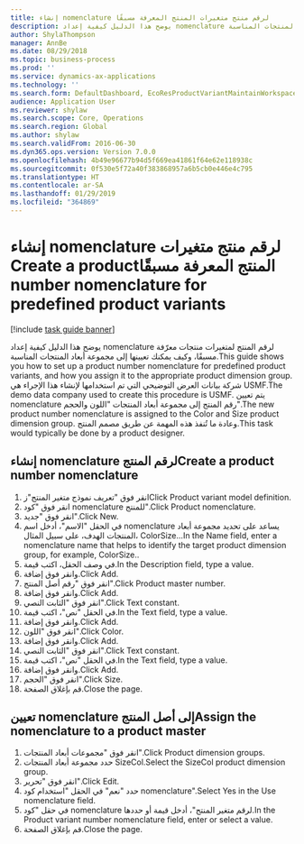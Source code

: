 ```yaml
---
title: إنشاء nomenclature لرقم منتج متغيرات المنتج المعرفة مسبقًا‬‏‫
description: يوضح هذا الدليل كيفية إعداد nomenclature لرقم المنتج لمتغيرات منتجات معرّفة مسبقًا، وكيف يمكنك تعيينها إلى مجموعة أبعاد المنتجات المناسبة.
author: ShylaThompson
manager: AnnBe
ms.date: 08/29/2018
ms.topic: business-process
ms.prod: ''
ms.service: dynamics-ax-applications
ms.technology: ''
ms.search.form: DefaultDashboard, EcoResProductVariantMaintainWorkspace, EcoResNomenclature, EcoResProductDimensionGroup
audience: Application User
ms.reviewer: shylaw
ms.search.scope: Core, Operations
ms.search.region: Global
ms.author: shylaw
ms.search.validFrom: 2016-06-30
ms.dyn365.ops.version: Version 7.0.0
ms.openlocfilehash: 4b49e96677b94d5f669ea41861f64e62e118938c
ms.sourcegitcommit: 0f530e5f72a40f383868957a6b5cb0e446e4c795
ms.translationtype: HT
ms.contentlocale: ar-SA
ms.lasthandoff: 01/29/2019
ms.locfileid: "364869"
---
```

# <a name="create-a-product-number-nomenclature-for-predefined-product-variants"></a><span data-ttu-id="62699-103">إنشاء nomenclature لرقم منتج متغيرات المنتج المعرفة مسبقًا‬‏‫</span><span class="sxs-lookup"><span data-stu-id="62699-103">Create a product number nomenclature for predefined product variants</span></span>

[!include [task guide banner](../../includes/task-guide-banner.md)]

<span data-ttu-id="62699-104">يوضح هذا الدليل كيفية إعداد nomenclature لرقم المنتج لمتغيرات منتجات معرّفة مسبقًا، وكيف يمكنك تعيينها إلى مجموعة أبعاد المنتجات المناسبة.</span><span class="sxs-lookup"><span data-stu-id="62699-104">This guide shows you how to set up a product number nomenclature for predefined product variants, and how you assign it to the appropriate product dimension group.</span></span> <span data-ttu-id="62699-105">شركة بيانات العرض التوضيحي التي تم استخدامها لإنشاء هذا الإجراء هي USMF.</span><span class="sxs-lookup"><span data-stu-id="62699-105">The demo data company used to create this procedure is USMF.</span></span> <span data-ttu-id="62699-106">يتم تعيين nomenclature رقم المنتج إلى مجموعة أبعاد المنتجات "اللون والحجم".</span><span class="sxs-lookup"><span data-stu-id="62699-106">The new product number nomenclature is assigned to the Color and Size product dimension group.</span></span> <span data-ttu-id="62699-107">وعادة ما تُنفذ هذه المهمة عن طريق مصمم المنتج.</span><span class="sxs-lookup"><span data-stu-id="62699-107">This task would typically be done by a product designer.</span></span>


## <a name="create-a-product-number-nomenclature"></a><span data-ttu-id="62699-108">إنشاء nomenclature لرقم المنتج</span><span class="sxs-lookup"><span data-stu-id="62699-108">Create a product number nomenclature</span></span>
1. <span data-ttu-id="62699-109">انقر فوق "تعريف نموذج متغير المنتج"ز</span><span class="sxs-lookup"><span data-stu-id="62699-109">Click Product variant model definition.</span></span>
2. <span data-ttu-id="62699-110">انقر فوق "كود nomenclature للمنتج‬".</span><span class="sxs-lookup"><span data-stu-id="62699-110">Click Product nomenclature.</span></span>
3. <span data-ttu-id="62699-111">انقر فوق "جديد".</span><span class="sxs-lookup"><span data-stu-id="62699-111">Click New.</span></span>
4. <span data-ttu-id="62699-112">في الحقل "الاسم"، أدخل اسم nomenclature يساعد على تحديد مجموعة أبعاد المنتجات الهدف، على سبيل المثال، ColorSize...</span><span class="sxs-lookup"><span data-stu-id="62699-112">In the Name field, enter a nomenclature name that helps to identify the target product dimension group, for example, ColorSize..</span></span>
5. <span data-ttu-id="62699-113">في وصف الحقل، اكتب قيمة.</span><span class="sxs-lookup"><span data-stu-id="62699-113">In the Description field, type a value.</span></span>
6. <span data-ttu-id="62699-114">وانقر فوق إضافة.</span><span class="sxs-lookup"><span data-stu-id="62699-114">Click Add.</span></span>
7. <span data-ttu-id="62699-115">انقر فوق "رقم أصل المنتج".</span><span class="sxs-lookup"><span data-stu-id="62699-115">Click Product master number.</span></span>
8. <span data-ttu-id="62699-116">وانقر فوق إضافة.</span><span class="sxs-lookup"><span data-stu-id="62699-116">Click Add.</span></span>
9. <span data-ttu-id="62699-117">انقر فوق "الثابت النصي‬".</span><span class="sxs-lookup"><span data-stu-id="62699-117">Click Text constant.</span></span>
10. <span data-ttu-id="62699-118">في الحقل "نص"، اكتب قيمة.</span><span class="sxs-lookup"><span data-stu-id="62699-118">In the Text field, type a value.</span></span>
11. <span data-ttu-id="62699-119">وانقر فوق إضافة.</span><span class="sxs-lookup"><span data-stu-id="62699-119">Click Add.</span></span>
12. <span data-ttu-id="62699-120">انقر فوق "اللون".</span><span class="sxs-lookup"><span data-stu-id="62699-120">Click Color.</span></span>
13. <span data-ttu-id="62699-121">وانقر فوق إضافة.</span><span class="sxs-lookup"><span data-stu-id="62699-121">Click Add.</span></span>
14. <span data-ttu-id="62699-122">انقر فوق "الثابت النصي‬".</span><span class="sxs-lookup"><span data-stu-id="62699-122">Click Text constant.</span></span>
15. <span data-ttu-id="62699-123">في الحقل "نص"، اكتب قيمة.</span><span class="sxs-lookup"><span data-stu-id="62699-123">In the Text field, type a value.</span></span>
16. <span data-ttu-id="62699-124">وانقر فوق إضافة.</span><span class="sxs-lookup"><span data-stu-id="62699-124">Click Add.</span></span>
17. <span data-ttu-id="62699-125">انقر فوق "الحجم".</span><span class="sxs-lookup"><span data-stu-id="62699-125">Click Size.</span></span>
18. <span data-ttu-id="62699-126">قم بإغلاق الصفحة.</span><span class="sxs-lookup"><span data-stu-id="62699-126">Close the page.</span></span>

## <a name="assign-the-nomenclature-to-a-product-master"></a><span data-ttu-id="62699-127">تعيين nomenclature إلى أصل المنتج</span><span class="sxs-lookup"><span data-stu-id="62699-127">Assign the nomenclature to a product master</span></span>
1. <span data-ttu-id="62699-128">انقر فوق "مجموعات أبعاد المنتجات".</span><span class="sxs-lookup"><span data-stu-id="62699-128">Click Product dimension groups.</span></span>
2. <span data-ttu-id="62699-129">حدد مجموعة أبعاد المنتجات SizeCol.</span><span class="sxs-lookup"><span data-stu-id="62699-129">Select the SizeCol product dimension group.</span></span>
3. <span data-ttu-id="62699-130">انقر فوق "تحرير".</span><span class="sxs-lookup"><span data-stu-id="62699-130">Click Edit.</span></span>
4. <span data-ttu-id="62699-131">حدد "نعم" في الحقل "استخدام كود nomenclature".</span><span class="sxs-lookup"><span data-stu-id="62699-131">Select Yes in the Use nomenclature field.</span></span>
5. <span data-ttu-id="62699-132">في حقل "كود nomenclature لرقم متغير المنتج‬"، أدخل قيمة أو حددها.</span><span class="sxs-lookup"><span data-stu-id="62699-132">In the Product variant number nomenclature field, enter or select a value.</span></span>
6. <span data-ttu-id="62699-133">قم بإغلاق الصفحة.</span><span class="sxs-lookup"><span data-stu-id="62699-133">Close the page.</span></span>


